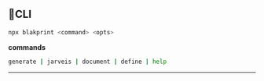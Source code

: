 <h2>🐧CLI</h2>

```bash
npx blakprint <command> <opts>
```


**commands**
```bash
generate | jarveis | document | define | help
```


---
